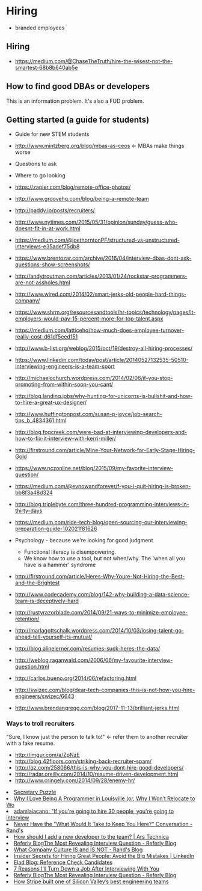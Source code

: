 # Hiring

* branded employees


## Hiring

* https://medium.com/@ChaseTheTruth/hire-the-wisest-not-the-smartest-68b8b640ab5e

## How to find good DBAs or developers
This is an information problem. It's also a FUD problem. 

## Getting started (a guide for students)
- Guide for new STEM students


* http://www.mintzberg.org/blog/mbas-as-ceos <- MBAs make things worse

* Questions to ask
* Where to go looking
* https://zapier.com/blog/remote-office-photos/
* http://www.groovehq.com/blog/being-a-remote-team
* http://paddy.io/posts/recruiters/
* http://www.nytimes.com/2015/05/31/opinion/sunday/guess-who-doesnt-fit-in-at-work.html
* https://medium.com/@joethorntonPF/structured-vs-unstructured-interviews-e35adef75db8
* https://www.brentozar.com/archive/2016/04/interview-dbas-dont-ask-questions-show-screenshots/
* http://andytroutman.com/articles/2013/01/24/rockstar-programmers-are-not-assholes.html
* http://www.wired.com/2014/02/smart-jerks-old-people-hard-things-company/
* https://www.shrm.org/resourcesandtools/hr-topics/technology/pages/it-employers-would-pay-15-percent-more-for-top-talent.aspx
* https://medium.com/latticehq/how-much-does-employee-turnover-really-cost-d61df5eed151
* http://www.b-list.org/weblog/2015/oct/19/destroy-all-hiring-processes/
* https://www.linkedin.com/today/post/article/20140527132535-50510-interviewing-engineers-is-a-team-sport
* http://michaelochurch.wordpress.com/2014/02/06/if-you-stop-promoting-from-within-soon-you-cant/
* http://blog.landing.jobs/why-hunting-for-unicorns-is-bullshit-and-how-to-hire-a-great-ux-designer/
* http://www.huffingtonpost.com/susan-p-joyce/job-search-tips_b_4834361.html
* http://blog.fogcreek.com/were-bad-at-interviewing-developers-and-how-to-fix-it-interview-with-kerri-miller/
* http://firstround.com/article/Mine-Your-Network-for-Early-Stage-Hiring-Gold
* https://www.nczonline.net/blog/2015/09/my-favorite-interview-question/
* https://medium.com/@evnowandforever/f-you-i-quit-hiring-is-broken-bb8f3a48d324
* http://blog.triplebyte.com/three-hundred-programming-interviews-in-thirty-days
* https://medium.com/ride-tech-blog/open-sourcing-our-interviewing-preparation-guide-102021f81626
* Psychology - because we're looking for good judgment
   * Functional literacy is disempowering.
   * We know how to use a tool, but not when/why. The 'when all you have is a hammer' syndrome
* http://firstround.com/article/Heres-Why-Youre-Not-Hiring-the-Best-and-the-Brightest
* http://www.codecademy.com/blog/142-why-building-a-data-science-team-is-deceptively-hard
* http://rustyrazorblade.com/2014/09/21-ways-to-minimize-employee-retention/
* http://marlagottschalk.wordpress.com/2014/10/03/losing-talent-go-ahead-tell-yourself-its-mutual/
* http://blog.alinelerner.com/resumes-suck-heres-the-data/
* http://weblog.raganwald.com/2006/06/my-favourite-interview-question.html
* http://carlos.bueno.org/2014/06/refactoring.html
* http://swizec.com/blog/dear-tech-companies-this-is-not-how-you-hire-engineers/swizec/6643
* http://www.brendangregg.com/blog/2017-11-13/brilliant-jerks.html

### Ways to troll recruiters

"Sure, I know just the person to talk to!" <- refer them to another recruiter with a fake resume.

* http://imgur.com/a/ZpNzE
* http://blog.42floors.com/striking-back-recruiter-spam/
* http://qz.com/258066/this-is-why-you-dont-hire-good-developers/
* http://radar.oreilly.com/2014/10/resume-driven-development.html
* http://www.cringely.com/2014/09/28/enemy-hr/

<li><a href="http://datagenetics.com/blog/december32012/index.html" time_added="1355278385" tags="brand,data science,hn,personal tech">Secretary Puzzle</a></li>
<li><a href="http://erniemiller.org/2012/12/15/why-i-love-being-a-programmer-in-louisville-or-why-i-wont-relocate-to-work-for-your-startup/" time_added="1355841735" tags="hn">Why I Love Being A Programmer in Louisville (or, Why I Won’t Relocate to Wo</a></li>
<li><a href="http://techcrunch.com/2013/01/16/founders-stories-clouderas-jeff-hammerbacher-on-building-big-data-systems/" time_added="1358381677" tags="big data">adamlaiacano: "If you're going to hire 30 people, you're going to interview</a></li>
<li><a href="http://moz.com/rand/never-have-the-what-would-it-take-to-keep-you-here-conversation/" time_added="1356816736" tags="hn,important">Never Have the "What Would It Take to Keep You Here?" Conversation - Rand's</a></li>
<li><a href="http://arstechnica.com/information-technology/2012/12/how-should-i-add-a-new-developer-to-the-team/" time_added="1354996580" tags="brand,sql">How should I add a new developer to the team? | Ars Technica</a></li>
<li><a href="https://refer.ly/blog/most-revealing-interview-question/" time_added="1350313292" tags="brand">Referly BlogThe Most Revealing Interview Question - Referly Blog</a></li>
<li><a href="http://moz.com/rand/what-company-culture-is-and-is-not/" time_added="1357833495" tags="brand">What Company Culture IS and IS NOT - Rand's Blog</a></li>
<li><a href="http://www.linkedin.com/today/post/article/20130212174152-15454-insider-secrets-for-hiring-great-people-avoid-the-big-mistakes?trk=mp-reader-card" time_added="1361127824" tags="hn">Insider Secrets for Hiring Great People: Avoid the Big Mistakes | LinkedIn</a></li>
<li><a href="http://blog.eladgil.com/2013/03/reference-check-candidates.html" time_added="1363371979" tags="hiring/firing">Elad Blog: Reference Check Candidates</a></li>
<li><a href="http://www.recruiter.com/i/7-reasons-ill-turn-down-a-job-after-interviewing-with-you/" time_added="1362687289" tags="hiring/firing">7 Reasons I’ll Turn Down a Job After Interviewing With You</a></li>
<li><a href="http://refer.ly/blog/most-revealing-interview-question/" time_added="1349397891" tags="brand,hiring/firing,hn">Referly BlogThe Most Revealing Interview Question - Referly Blog</a></li>
<li><a href="http://firstround.com/article/How-Stripe-built-one-of-Silicon-Valleys-best-engineering-teams" time_added="1361388315" tags="hn,important">How Stripe built one of Silicon Valley’s best engineering teams</a></li>

























